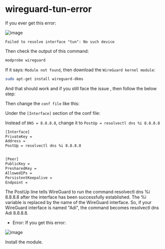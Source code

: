 # wireguard-tun-error

If you ever get this error:

![image](https://github.com/AdityaKoranga/wireguard-tun-error/assets/95766110/8e06767a-4bb3-4c79-8a08-e01cc48b210b)

`Failed to resolve interface "tun": No such device`

Then check the output of this command:
```bash
modprobe wireguard
```

If it says: `Module not found`, then download the `WireGuard kernel module`:

```bash
sudo apt-get install wireguard-dkms
```

And that should work and if you still face the issue , then follow the below step:

Then change the `conf file` like this:

Under the `[Interface]` section of the conf file:

Instead of `DNS = 8.8.8.8`, change it to `PostUp = resolvectl dns %i 8.8.8.8`

```bash
[Interface]
PrivateKey = 
Address = 
PostUp = resolvectl dns %i 8.8.8.8


[Peer]
PublicKey = 
PresharedKey = 
AllowedIPs = 
PersistentKeepalive = 
Endpoint = 
```

The PostUp line tells WireGuard to run the command resolvectl dns %i 8.8.8.8 after the interface has been successfully established. The %i variable is replaced by the name of the WireGuard interface. So, if your WireGuard interface is named "Adi", the command becomes resolvectl dns Adi 8.8.8.8.

* Error:
If you get this error:

![image](https://github.com/AdityaKoranga/wireguard-tun-error/assets/95766110/6a42b8de-e99c-4499-862d-54850b21c201)

Install the module.
